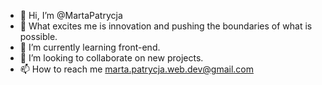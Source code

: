 - 👋 Hi, I’m @MartaPatrycja
- 👀 What excites me is innovation and pushing the boundaries of what is possible.
- 🌱 I’m currently learning front-end.
- 💞️ I’m looking to collaborate on new projects.
- 📫 How to reach me marta.patrycja.web.dev@gmail.com

<!---
MartaPatrycja/MartaPatrycja is a ✨ special ✨ repository because its `README.md` (this file) appears on your GitHub profile.
You can click the Preview link to take a look at your changes.
--->

